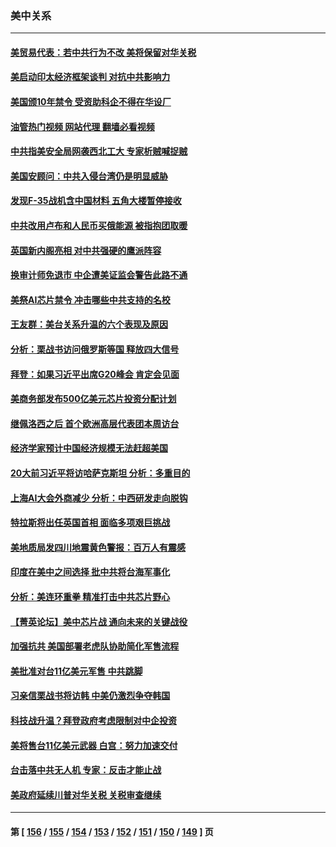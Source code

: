 ### 美中关系
---
#### [美贸易代表：若中共行为不改 美将保留对华关税](../../pages/nf1412576/n13820256.md?09090445) 
#### [美启动印太经济框架谈判 对抗中共影响力](../../pages/nf1412576/n13819753.md?09090445) 
#### [美国颁10年禁令 受资助科企不得在华设厂](../../pages/nf1412576/n13819710.md?09090445) 
#### [油管热门视频 网站代理 翻墙必看视频](http://209.222.30.114:81/youtube.html?09090445)
#### [中共指美安全局网袭西北工大 专家析贼喊捉贼](../../pages/nf1412576/n13819395.md?09090445) 
#### [美国安顾问：中共入侵台湾仍是明显威胁](../../pages/nf1412576/n13819553.md?09090445) 
#### [发现F-35战机含中国材料 五角大楼暂停接收](../../pages/nf1412576/n13819533.md?09090445) 
#### [中共改用卢布和人民币买俄能源 被指抱团取暖](../../pages/nf1412576/n13819425.md?09090445) 
#### [英国新内阁亮相 对中共强硬的鹰派阵容](../../pages/nf1412576/n13819202.md?09090445) 
#### [换审计师免退市 中企遭美证监会警告此路不通](../../pages/nf1412576/n13818792.md?09090445) 
#### [美祭AI芯片禁令 冲击哪些中共支持的名校](../../pages/nf1412576/n13818784.md?09090445) 
#### [王友群：美台关系升温的六个表现及原因](../../pages/nf1412576/n13818842.md?09090445) 
#### [分析：栗战书访问俄罗斯等国 释放四大信号](../../pages/nf1412576/n13818785.md?09090445) 
#### [拜登：如果习近平出席G20峰会 肯定会见面](../../pages/nf1412576/n13818775.md?09090445) 
#### [美商务部发布500亿美元芯片投资分配计划](../../pages/nf1412576/n13818517.md?09090445) 
#### [继佩洛西之后 首个欧洲高层代表团本周访台](../../pages/nf1412576/n13818598.md?09090445) 
#### [经济学家预计中国经济规模无法赶超美国](../../pages/nf1412576/n13817987.md?09090445) 
#### [20大前习近平将访哈萨克斯坦 分析：多重目的](../../pages/nf1412576/n13817976.md?09090445) 
#### [上海AI大会外商减少 分析：中西研发走向脱钩](../../pages/nf1412576/n13817869.md?09090445) 
#### [特拉斯将出任英国首相 面临多项艰巨挑战](../../pages/nf1412576/n13817670.md?09090445) 
#### [美地质局发四川地震黄色警报：百万人有震感](../../pages/nf1412576/n13817610.md?09090445) 
#### [印度在美中之间选择 批中共将台海军事化](../../pages/nf1412576/n13817426.md?09090445) 
#### [分析：美连环重拳 精准打击中共芯片野心](../../pages/nf1412576/n13817007.md?09090445) 
#### [【菁英论坛】美中芯片战 通向未来的关键战役](../../pages/nf1412576/n13817010.md?09090445) 
#### [加强抗共 美国部署老虎队协助简化军售流程](../../pages/nf1412576/n13816978.md?09090445) 
#### [美批准对台11亿美元军售 中共跳脚](../../pages/nf1412576/n13816926.md?09090445) 
#### [习亲信栗战书将访韩 中美仍激烈争夺韩国](../../pages/nf1412576/n13816954.md?09090445) 
#### [科技战升温？拜登政府考虑限制对中企投资](../../pages/nf1412576/n13816661.md?09090445) 
#### [美将售台11亿美元武器 白宫：努力加速交付](../../pages/nf1412576/n13816609.md?09090445) 
#### [台击落中共无人机 专家：反击才能止战](../../pages/nf1412576/n13816357.md?09090445) 
#### [美政府延续川普对华关税 关税审查继续](../../pages/nf1412576/n13816548.md?09090445) 

---
#### 第 [ [156](./156.md?09090445) / [155](./155.md?09090445) / [154](./154.md?09090445) / [153](./153.md?09090445) / [152](./152.md?09090445) / [151](./151.md?09090445) / [150](./150.md?09090445) / [149](./149.md?09090445) ] 页
